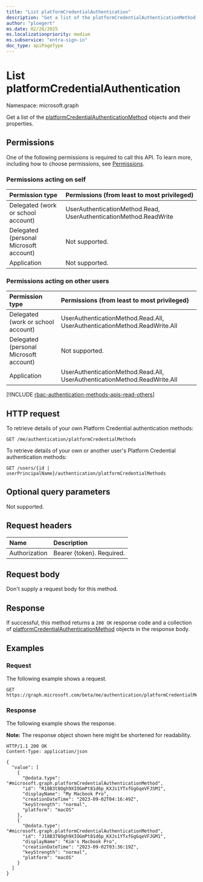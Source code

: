 ```yaml
---
title: "List platformCredentialAuthentication"
description: "Get a list of the platformCredentialAuthenticationMethod objects and their properties."
author: "ploegert"
ms.date: 02/28/2025
ms.localizationpriority: medium
ms.subservice: "entra-sign-in"
doc_type: apiPageType
---
```


# List platformCredentialAuthentication

Namespace: microsoft.graph

Get a list of the [platformCredentialAuthenticationMethod](../resources/platformcredentialauthenticationmethod.md) objects and their properties.

## Permissions

One of the following permissions is required to call this API. To learn more, including how to choose permissions, see [Permissions](/graph/permissions-reference).

### Permissions acting on self

|Permission type      | Permissions (from least to most privileged)              |
|:---------------------------------------|:-------------------------|
| Delegated (work or school account)     | UserAuthenticationMethod.Read, UserAuthenticationMethod.ReadWrite |
| Delegated (personal Microsoft account) | Not supported. |
| Application                            | Not supported. |

### Permissions acting on other users

|Permission type      | Permissions (from least to most privileged)              |
|:---------------------------------------|:-------------------------|
| Delegated (work or school account)     | UserAuthenticationMethod.Read.All, UserAuthenticationMethod.ReadWrite.All |
| Delegated (personal Microsoft account) | Not supported. |
| Application                            | UserAuthenticationMethod.Read.All, UserAuthenticationMethod.ReadWrite.All |

[!INCLUDE [rbac-authentication-methods-apis-read-others](../includes/rbac-for-apis/rbac-authentication-methods-apis-read-others.md)]

## HTTP request

To retrieve details of your own Platform Credential authentication methods:
<!-- { "blockType": "ignored" } -->
``` http
GET /me/authentication/platformCredentialMethods
```

To retrieve details of your own or another user's Platform Credential authentication methods:
<!-- { "blockType": "ignored" } -->
``` http
GET /users/{id | userPrincipalName}/authentication/platformCredentialMethods
```

## Optional query parameters

Not supported.

## Request headers

| Name | Description |
|:---|:---|
|Authorization|Bearer {token}. Required.|

## Request body

Don't supply a request body for this method.

## Response

If successful, this method returns a `200 OK` response code and a collection of [platformCredentialAuthenticationMethod](../resources/platformcredentialauthenticationmethod.md) objects in the response body.

## Examples

### Request

The following example shows a request.

<!-- {
  "blockType": "request",
  "name": "get_platformcredentialauthenticationmethod_2"
}
-->
``` http
GET https://graph.microsoft.com/beta/me/authentication/platformCredentialMethods
```

### Response

The following example shows the response.

**Note:** The response object shown here might be shortened for readability.

<!-- {
  "blockType": "response",
  "truncated": true,
  "@odata.type": "Collection(microsoft.graph.platformCredentialAuthenticationMethod)"
}
-->
``` http
HTTP/1.1 200 OK
Content-Type: application/json
 
{
  "value": [
    {
      "@odata.type": "#microsoft.graph.platformCredentialAuthenticationMethod",
      "id": "R18B3t8Ogh9XIOGmPt81d6p_KXJs1YTxfGgGqeVFJSM1",       
      "displayName": "My Macbook Pro",      
      "creationDateTime": "2023-09-02T04:16:49Z",
      "keyStrength": "normal",
      "platform": "macOS"
    },
    {
      "@odata.type": "#microsoft.graph.platformCredentialAuthenticationMethod",
      "id": "J18B378Ogh9XIOGmPt81d6p_KXJs1YTxfGgGqeVFJGM1",       
      "displayName": "Kim's Macbook Pro",      
      "creationDateTime": "2023-09-02T03:36:19Z",
      "keyStrength": "normal",
      "platform": "macOS"
    }
  ]
}
```
